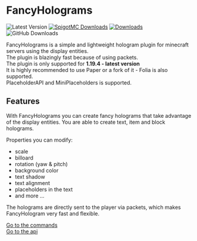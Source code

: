 # FancyHolograms

![Latest Version](https://img.shields.io/github/v/release/FancyMcPlugins/FancyHolograms?style=flat-square)
[![SpigotMC Downloads](https://badges.spiget.org/resources/downloads/spigotmc-orange-108694.svg)](https://www.spigotmc.org/resources/fancy-holograms-1-19-4.108694/)
[![Downloads](https://img.shields.io/modrinth/dt/fancyholograms?color=00AF5C&label=modrinth&style=flat&logo=modrinth)](https://modrinth.com/plugin/fancyholograms/versions)
![GitHub Downloads](https://img.shields.io/github/downloads/FancyMcPlugins/FancyHolograms/total?logo=GitHub&style=flat-square)

FancyHolograms is a simple and lightweight hologram plugin for minecraft servers using the display entities.<br>
The plugin is blazingly fast because of using packets.<br>
The plugin is only supported for **1.19.4 - latest version**<br>
It is highly recommended to use Paper or a fork of it - Folia is also supported.<br>
PlaceholderAPI and MiniPlaceholders is supported.<br>

## Features

With FancyHolograms you can create fancy holograms that take advantage of the display entities. You are able to create
text, item and block holograms.

Properties you can modify:

- scale
- billoard
- rotation (yaw & pitch)
- background color
- text shadow
- text alignment
- placeholders in the text
- and more ...

The holograms are directly sent to the player via packets, which makes FancyHologram very fast and flexible.

[Go to the commands](FancyHolograms/commands)<br>
[Go to the api](FancyHolograms/api)